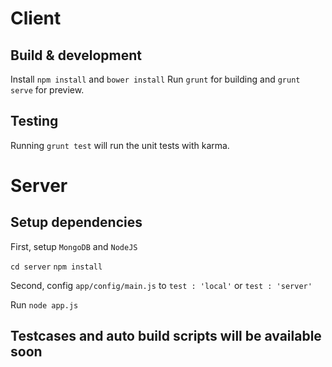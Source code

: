 # Client

## Build & development

Install `npm install` and `bower install`
Run `grunt` for building and `grunt serve` for preview.

## Testing

Running `grunt test` will run the unit tests with karma.

# Server

## Setup dependencies

First, setup `MongoDB` and `NodeJS`

`cd server`
`npm install`

Second, config `app/config/main.js` to `test : 'local'` or `test : 'server'`

Run
`node app.js`

## Testcases and auto build scripts will be available soon
